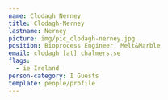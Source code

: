 ```yaml
---
name: Clodagh Nerney
title: Clodagh-Nerney
lastname: Nerney
picture: img/pic_clodagh-nerney.jpg
position: Bioprocess Engineer, Melt&Marble
email: clodagh [at] chalmers.se
flags:
  - ie Ireland
person-category: I Guests
template: people/profile
---
```

